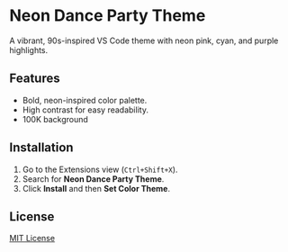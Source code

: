 # Neon Dance Party Theme

A vibrant, 90s-inspired VS Code theme with neon pink, cyan, and purple highlights.

## Features

- Bold, neon-inspired color palette.
- High contrast for easy readability.
- 100K background

## Installation

1. Go to the Extensions view (`Ctrl+Shift+X`).
2. Search for **Neon Dance Party Theme**.
3. Click **Install** and then **Set Color Theme**.

## License

[MIT License](LICENSE.txt)
